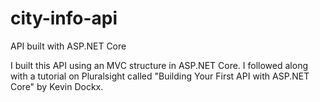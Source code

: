 # city-info-api
API built with ASP.NET Core

I built this API using an MVC structure in ASP.NET Core.  I followed along with a tutorial on Pluralsight called "Building Your First 
API with ASP.NET Core" by Kevin Dockx.
